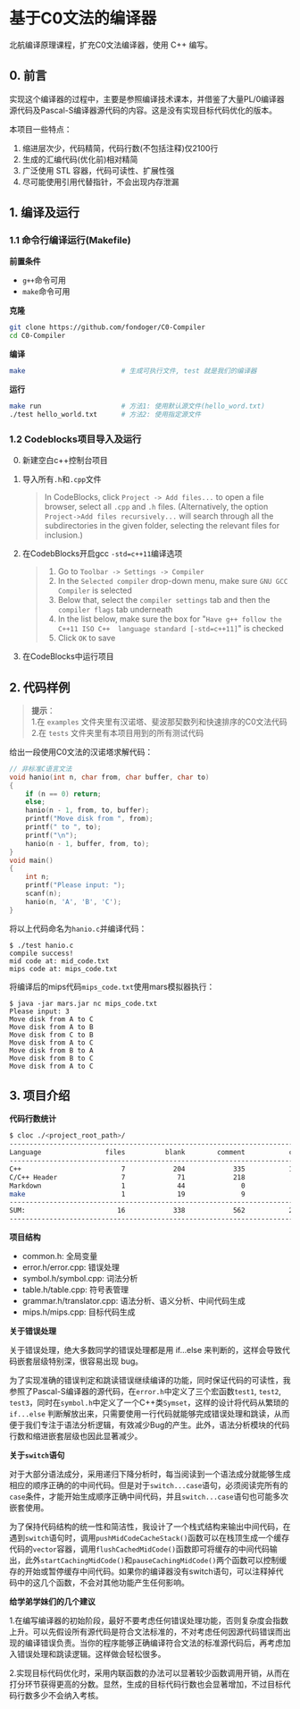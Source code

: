 # 基于C0文法的编译器

北航编译原理课程，扩充C0文法编译器，使用 C++ 编写。

## 0. 前言

实现这个编译器的过程中，主要是参照编译技术课本，并借鉴了大量PL/0编译器源代码及Pascal-S编译器源代码的内容。这是没有实现目标代码优化的版本。

本项目一些特点：

1. 缩进层次少，代码精简，代码行数(不包括注释)仅2100行
2. 生成的汇编代码(优化前)相对精简
3. 广泛使用 STL 容器，代码可读性、扩展性强
4. 尽可能使用引用代替指针，不会出现内存泄漏

## 1. 编译及运行

### 1.1 命令行编译运行(Makefile)

**前置条件**

* `g++`命令可用
* `make`命令可用

**克隆**

```bash
git clone https://github.com/fondoger/C0-Compiler
cd C0-Compiler
```

**编译**

```bash
make                        # 生成可执行文件, test 就是我们的编译器
```

**运行**

```bash
make run                    # 方法1: 使用默认源文件(hello_word.txt)
./test hello_world.txt      # 方法2: 使用指定源文件
```



### 1.2 Codeblocks项目导入及运行

0. 新建空白c++控制台项目

1. 导入所有`.h`和`.cpp`文件
    > In CodeBlocks, click `Project -> Add files...` to open a file browser, select all `.cpp` and `.h` files. (Alternatively, the option `Project->Add files recursively...` will search through all the subdirectories in the given folder, selecting the relevant files for inclusion.)

2. 在CodebBlocks开启gcc `-std=c++11`编译选项
    > 1. Go to  `Toolbar -> Settings -> Compiler`
    > 2. In the `Selected compiler` drop-down menu, make sure `GNU GCC Compiler` is selected
    > 3. Below that, select the `compiler settings` tab and then the `compiler flags` tab underneath
    > 4. In the list below, make sure the box for "`Have g++ follow the C++11 ISO C++  language standard [-std=c++11]`" is checked
    > 5. Click `OK` to save

3. 在CodeBlocks中运行项目

## 2. 代码样例

> **提示**：<br>
> 1.在 `examples` 文件夹里有汉诺塔、斐波那契数列和快速排序的C0文法代码<br>
> 2.在 `tests` 文件夹里有本项目用到的所有测试代码

给出一段使用C0文法的汉诺塔求解代码：

```c
// 非标准C语言文法
void hanio(int n, char from, char buffer, char to)
{
    if (n == 0) return;
    else;
    hanio(n - 1, from, to, buffer);
    printf("Move disk from ", from);
    printf(" to ", to);
    printf("\n");
    hanio(n - 1, buffer, from, to);
}
void main()
{
    int n;
    printf("Please input: ");
    scanf(n);
    hanio(n, 'A', 'B', 'C');
}
```

将以上代码命名为`hanio.c`并编译代码：
```
$ ./test hanio.c
compile success!
mid code at: mid_code.txt
mips code at: mips_code.txt
```

将编译后的mips代码`mips_code.txt`使用mars模拟器执行：

```
$ java -jar mars.jar nc mips_code.txt
Please input: 3
Move disk from A to C
Move disk from A to B
Move disk from C to B
Move disk from A to C
Move disk from B to A
Move disk from B to C
Move disk from A to C
```

## 3. 项目介绍

**代码行数统计**

```bash
$ cloc ./<project_root_path>/
--------------------------------------------------------------------------
Language                files          blank        comment           code
--------------------------------------------------------------------------
C++                         7            204            335           1925
C/C++ Header                7             71            218            307
Markdown                    1             44              0             94
make                        1             19              9             21
--------------------------------------------------------------------------
SUM:                       16            338            562           2347
--------------------------------------------------------------------------
```

**项目结构**


* common.h: 全局变量
* error.h/error.cpp: 错误处理
* symbol.h/symbol.cpp: 词法分析
* table.h/table.cpp: 符号表管理
* grammar.h/translator.cpp: 语法分析、语义分析、中间代码生成
* mips.h/mips.cpp: 目标代码生成

**关于错误处理**

关于错误处理，绝大多数同学的错误处理都是用 if...else 来判断的，这样会导致代码嵌套层级特别深，很容易出现 bug。

为了实现准确的错误判定和跳读错误继续编译的功能，同时保证代码的可读性，我参照了Pascal-S编译器的源代码，在`error.h`中定义了三个宏函数`test1`, `test2`, `test3`，同时在`symbol.h`中定义了一个C++类`Symset`，这样的设计将代码从繁琐的 `if...else` 判断解放出来，只需要使用一行代码就能够完成错误处理和跳读，从而便于我们专注于语法分析逻辑，有效减少Bug的产生。此外，语法分析模块的代码行数和缩进嵌套层级也因此显著减少。

**关于`switch`语句**

对于大部分语法成分，采用递归下降分析时，每当阅读到一个语法成分就能够生成相应的顺序正确的的中间代码。但是对于`switch...case`语句，必须阅读完所有的`case`条件，才能开始生成顺序正确中间代码，并且`switch...case`语句也可能多次嵌套使用。

为了保持代码结构的统一性和简洁性，我设计了一个栈式结构来输出中间代码，在遇到`switch`语句时，调用`pushMidCodeCacheStack()`函数可以在栈顶生成一个缓存代码的`vector`容器，调用`flushCachedMidCode()`函数即可将缓存的中间代码输出，此外`startCachingMidCode()`和`pauseCachingMidCode()`两个函数可以控制缓存的开始或暂停缓存中间代码。如果你的编译器没有switch语句，可以注释掉代码中的这几个函数，不会对其他功能产生任何影响。

**给学弟学妹们的几个建议**

1.在编写编译器的初始阶段，最好不要考虑任何错误处理功能，否则复杂度会指数上升。可以先假设所有源代码是符合文法标准的，不对考虑任何因源代码错误而出现的编译错误负责。当你的程序能够正确编译符合文法的标准源代码后，再考虑加入错误处理和跳读逻辑。这样做会轻松很多。

2.实现目标代码优化时，采用内联函数的办法可以显著较少函数调用开销，从而在打分环节获得更高的分数。显然，生成的目标代码行数也会显著增加，不过目标代码行数多少不会纳入考核。


